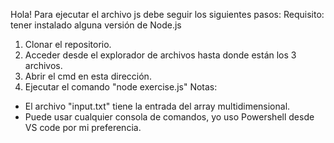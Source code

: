 Hola! Para ejecutar el archivo js debe seguir los siguientes pasos:
Requisito: tener instalado alguna versión de Node.js
1. Clonar el repositorio.
2. Acceder desde el explorador de archivos hasta donde están los 3 archivos.
3. Abrir el cmd en esta dirección.
4. Ejecutar el comando "node exercise.js"
Notas: 
- El archivo "input.txt" tiene la entrada del array multidimensional.
- Puede usar cualquier consola de comandos, yo uso Powershell desde VS code por mi preferencia.